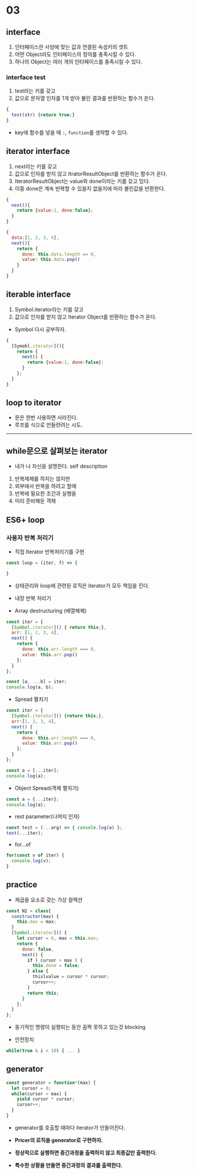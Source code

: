 # 03

## interface

1. 인터페이스란 사양에 맞는 값과 연결된 속성키의 셋트
2. 어떤 Object라도 인터페이스의 정의를 충족시킬 수 있다.
3. 하나의 Object는 여러 개의 인터페이스를 충족시킬 수 있다.

### interface test

1. test라는 키를 갖고
2. 값으로 문자열 인자를 1개 받아 불린 결과를 반환하는 함수가 온다.

```js
{
  test(str) {return true;}
}
```

- key에 함수를 넣을 때 `:`, `function`를 생략할 수 있다.

## iterator interface

1. next라는 키를 갖고
2. 값으로 인자를 받지 않고 ItratorResultObject를 반환하는 함수가 온다.
3. IteratorResultObject는 value와 done이라는 키를 갖고 있다.
4. 이중 done은 계속 반복할 수 있을지 없을지에 따라 불린값을 반환한다.

```js
{
  next(){
    return {value:1, done:false};
  }
}
```

```js
{
  data:[1, 2, 3, 4],
  next(){
    return {
      done: this.data.length == 0,
      value: this.data.pop()
    }
  }
}
```

## iterable interface

1. Symbol.iterator라는 키를 갖고
2. 값으로 인자를 받지 않고 Iterator Object를 반환하는 함수가 온다.

- Symbol 다시 공부하자.

```js
{
  [Symobl.iterator](){
    return {
      next() {
        return {value:1, done:false};
      }
    };
  }
}
```

## loop to iterator

- 문은 한번 사용하면 사라진다.
- 루프를 식으로 만들련려는 시도.

----

## while문으로 살펴보는 iterator

- 내가 나 자신을 설명한다. self description

1. 반복제체를 하지는 않지만
2. 외부에서 반복을 하려고 할때
3. 반복에 필요한 조건과 실행을
4. 미리 준비해둔 객체

## ES6+ loop

### 사용자 반복 처리기

- 직접 Iterator 반복처리기를 구현

```js
const loop = (iter, f) => {

}
```

- 상태관리와 loop에 관련된 로직은 iterator가 모두 책임을 진다.

- 내장 반복 처리기
- Array destructuring (배열해체)

```js
const iter = {
  [Symbol.iterator]() { return this;},
  arr: [1, 2, 3, 4],
  next() {
    return {
      done: this.arr.length === 0,
      value: this.arr.pop()
    };
  }
};

const [a, ...b] = iter;
console.log(a, b);
```

- Spread 펼치기

```js
const iter = {
  [Symbol.iterator]() {return this;},
  arr:[1, 2, 3, 4],
  next() {
    return {
      done: this.arr.length === 0,
      value: this.arr.pop()
    };
  }
};

const a = [...iter];
console.log(a);
```

- Object Spread(객체 펼치기)

```js
const a = {...iter};
console.log(a);
```

- rest parameter(나머지 인자)

```js
const test = (...arg) => { console.log(a) };
test(...iter);
```

- for...of

```js
for(const v of iter) {
  console.log(v);
}
```

## practice

- 제곱을 요소로 갖는 가상 컬렉션

```js
const N2 = class{
  constructor(max) {
    this.max = max;
  }
  [Symbol.iterator]() {
    let cursor = 0, max = this.max;
    return {
      done: false,
      next() {
        if ( cursor > max ) {
          this.done = false;
        } else {
          thislvalue = cursor * cursor;
          cursor++;
        }
        return this;
      }
    };
  }
};
```

- 동기적인 명령이 실행되는 동안 꼼짝 못하고 있는것 blocking

- 안전장치

```js
while(true & i < 10) { ... }
```

## generator

```js
const generator = function*(max) {
  let cursor = 0;
  while(cursor < max) {
    yield cursor * cursor;
    cursor++;
  }
}
```

- generator를 호출할 때마다 iterator가 만들어진다.

- **Pricer의 로직을 generator로 구현하자.**
- **정상적으로 실행하면 중간과정을 출력하지 않고 최종값만 출력한다.**
- **특수한 상황을 만들면 중간과정의 결과를 출력한다.**
